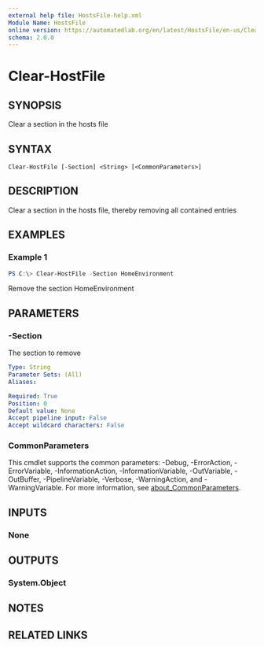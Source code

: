 ```yaml
---
external help file: HostsFile-help.xml
Module Name: HostsFile
online version: https://automatedlab.org/en/latest/HostsFile/en-us/Clear-HostFile
schema: 2.0.0
---
```


# Clear-HostFile

## SYNOPSIS
Clear a section in the hosts file

## SYNTAX

```
Clear-HostFile [-Section] <String> [<CommonParameters>]
```

## DESCRIPTION
Clear a section in the hosts file, thereby removing all contained entries

## EXAMPLES

### Example 1
```powershell
PS C:\> Clear-HostFile -Section HomeEnvironment
```

Remove the section HomeEnvironment

## PARAMETERS

### -Section
The section to remove

```yaml
Type: String
Parameter Sets: (All)
Aliases:

Required: True
Position: 0
Default value: None
Accept pipeline input: False
Accept wildcard characters: False
```

### CommonParameters
This cmdlet supports the common parameters: -Debug, -ErrorAction, -ErrorVariable, -InformationAction, -InformationVariable, -OutVariable, -OutBuffer, -PipelineVariable, -Verbose, -WarningAction, and -WarningVariable. For more information, see [about_CommonParameters](http://go.microsoft.com/fwlink/?LinkID=113216).

## INPUTS

### None

## OUTPUTS

### System.Object
## NOTES

## RELATED LINKS


